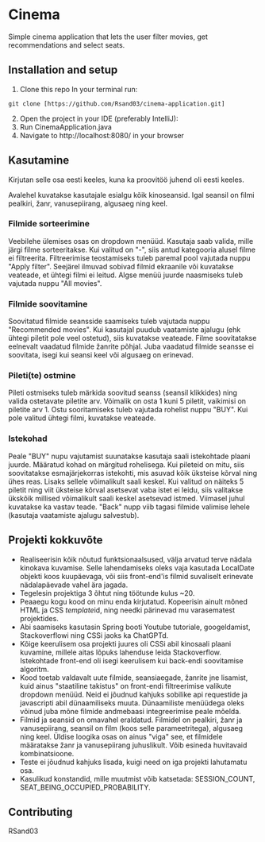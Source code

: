 # Cinema

Simple cinema application that lets the user filter movies, get recommendations and select seats.

## Installation and setup

1) Clone this repo
In your terminal run:
```
git clone [https://github.com/Rsand03/cinema-application.git]
```
2) Open the project in your IDE (preferably IntelliJ):
3) Run CinemaApplication.java
4) Navigate to http://localhost:8080/ in your browser

## Kasutamine
Kirjutan selle osa eesti keeles, kuna ka proovitöö juhend oli eesti keeles.

Avalehel kuvatakse kasutajale esialgu kõik kinoseansid. Igal seansil on filmi pealkiri, žanr, vanusepiirang, algusaeg ning keel.
### Filmide sorteerimine
Veebilehe ülemises osas on dropdown menüüd. Kasutaja saab valida, mille järgi filme sorteeritakse. Kui valitud on "-", siis antud kategooria alusel filme ei filtreerita. Filtreerimise teostamiseks tuleb paremal pool vajutada nuppu "Apply filter". Seejärel ilmuvad sobivad filmid ekraanile või kuvatakse veateade, et ühtegi filmi ei leitud. Algse menüü juurde naasmiseks tuleb vajutada nuppu "All movies".

### Filmide soovitamine
Soovitatud filmide seansside saamiseks tuleb vajutada nuppu "Recommended movies". Kui kasutajal puudub vaatamiste ajalugu (ehk ühtegi piletit pole veel ostetud), siis kuvatakse veateade. Filme soovitatakse eelnevalt vaadatud filmide žanrite põhjal. Juba vaadatud filmide seansse ei soovitata, isegi kui seansi keel või algusaeg on erinevad.

### Pileti(te) ostmine
Pileti ostmiseks tuleb märkida soovitud seanss (seansil klikkides) ning valida ostetavate piletite arv. Võimalik on osta 1 kuni 5 piletit, vaikimisi on piletite arv 1. Ostu sooritamiseks tuleb vajutada rohelist nuppu "BUY". Kui pole valitud ühtegi filmi, kuvatakse veateade.

### Istekohad
Peale "BUY" nupu vajutamist suunatakse kasutaja saali istekohtade plaani juurde. Määratud kohad on märgitud rohelisega. Kui pileteid on mitu, siis soovitatakse esmajärjekorras istekohti, mis asuvad kõik üksteise kõrval ning ühes reas. Lisaks sellele võimalikult saali keskel. Kui valitud on näiteks 5 piletit ning viit üksteise kõrval asetsevat vaba istet ei leidu, siis valitakse ükskõik millised võimalikult saali keskel asetsevad istmed. Viimasel juhul kuvatakse ka vastav teade. "Back" nupp viib tagasi filmide valimise lehele (kasutaja vaatamiste ajalugu salvestub).

## Projekti kokkuvõte
* Realiseerisin kõik nõutud funktsionaalsused, välja arvatud terve nädala kinokava kuvamise. Selle lahendamiseks oleks vaja kasutada LocalDate objekti koos kuupäevaga, või siis front-end'is filmid suvaliselt erinevate nädalapäevade vahel ära jagada.
* Tegelesin projektiga 3 õhtut ning töötunde kulus ~20.
* Peaaegu kogu kood on minu enda kirjutatud. Kopeerisin ainult mõned HTML ja CSS *template*id, ning needki pärinevad mu varasematest projektides.
* Abi saamiseks kasutasin Spring booti Youtube tutoriale, googeldamist, Stackoverflowi ning CSSi jaoks ka ChatGPTd.
* Kõige keerulisem osa projekti juures oli CSSi abil kinosaali plaani kuvamine, millele aitas lõpuks lahenduse leida Stackoverflow. Istekohtade front-end oli isegi keerulisem kui back-endi soovitamise algoritm.
* Kood toetab valdavalt uute filmide, seansiaegade, žanrite jne lisamist, kuid ainus "staatiline takistus" on front-endi filtreerimise valikute dropdown menüüd. Neid ei jõudnud kahjuks sobilike api requestide ja javascripti abil dünaamiliseks muuta. Dünaamiliste menüüdega oleks võinud juba mõne filmide andmebaasi integreerimise peale mõelda.
* Filmid ja seansid on omavahel eraldatud. Filmidel on pealkiri, žanr ja vanusepiirang, seansil on film (koos selle parameetritega), algusaeg ning keel. Üldise loogika osas on ainus "viga" see, et filmidele määratakse žanr ja vanusepiirang juhuslikult. Võib esineda huvitavaid kombinatsioone.
* Teste ei jõudnud kahjuks lisada, kuigi need on iga projekti lahutamatu osa.
* Kasulikud konstandid, mille muutmist võib katsetada: SESSION_COUNT, SEAT_BEING_OCCUPIED_PROBABILITY.

## Contributing

RSand03

